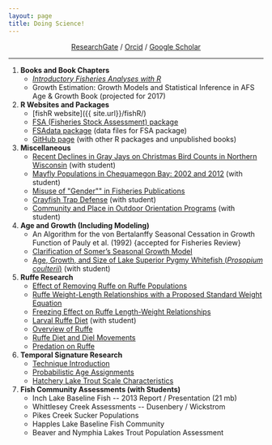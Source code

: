 ```yaml
---
layout: page
title: Doing Science!
---
```


<div align="center">
<a href="https://www.researchgate.net/profile/Derek_Ogle/" target="_blank">ResearchGate</a> / <a href="http://orcid.org/0000-0002-0370-9299" target="_blank">Orcid</a> / <a href="http://scholar.google.com/citations?user=Xt9IgGkAAAAJ" target="_blank">Google Scholar</a>
</div>

----

1. **Books and Book Chapters**
    * [*Introductory Fisheries Analyses with R*]({{site.url}}/IFAR/)
    * Growth Estimation: Growth Models and Statistical Inference in AFS Age & Growth Book (projected for 2017)
1. **R Websites and Packages**
    * [fishR website]({{ site.url}}/fishR/)
    * [FSA (Fisheries Stock Assessment) package](https://github.com/droglenc/FSA)
    * [FSAdata package](https://github.com/droglenc/FSAdata) (data files for FSA package)
    * [GitHub page](https://github.com/droglenc) (with other R packages and unpublished books)
1. **Miscellaneous**
    * [Recent Declines in Gray Jays on Christmas Bird Counts in Northern Wisconsin](resources/pubs/Menebroeker_et_al_2016.pdf) (with student)
    * [Mayfly Populations in Chequamegon Bay: 2002 and 2012](resources/pubs/Brunk_et_al_2014.pdf)  (with student)
    * [Misuse of "Gender"" in Fisheries Publications](resources/pubs/OgleSchanning_2012.pdf)
    * [Crayfish Trap Defense](resources/pubs/OgleKret_JFE_Web.pdf) (with student)
    * [Community and Place in Outdoor Orientation Programs](resources/pubs/Austin_etal_2010.pdf) (with student)
1. **Age and Growth (Including Modeling)**
    * An Algorithm for the von Bertalanffy Seasonal Cessation in Growth Function of Pauly et al. (1992) {accepted for Fisheries Review}
    * [Clarification of Somer’s Seasonal Growth Model](resources/pubs/Garcia-Berthou_etal_RFBF12.pdf)
    * [Age, Growth, and Size of Lake Superior Pygmy Whitefish (*Prosopium coulterii*)](resources/pubs/Stewart_et_al_2016.pdf) (with student)
1. **Ruffe Research**
    * [Effect of Removing Ruffe on Ruffe Populations](resources/pubs/CzypinskiOgle_2011.pdf)
    * [Ruffe Weight-Length Relationships with a Proposed Standard Weight Equation](resources/pubs/OgleWinfield2009.pdf)
    * [Freezing Effect on Ruffe Length-Weight Relationships](resources/pubs/Ogle_2009.pdf)
    * [Larval Ruffe Diet](resources/pubs/Ogle_et_al_2004.pdf) (with student)
    * [Overview of Ruffe](resources/pubs/Ogle_1998.pdf)
    * [Ruffe Diet and Diel Movements](resources/pubs/Ogle_et_al_1995.pdf)
    * [Predation on Ruffe](resources/pubs/Ogle_et_al_1996a.pdf)
1. **Temporal Signature Research**
    * [Technique Introduction](resources/pubs/Ogle_et_al_1994.pdf)
    * [Probabilistic Age Assignments](resources/pubs/Ogle_et_al_1996b.pdf)
    * [Hatchery Lake Trout Scale Characteristics](resources/pubs/Ogle_Spangler_1996.pdf)
1. **Fish Community Assessments (with Students)**
    * Inch Lake Baseline Fish  -- 2013 Report / Presentation (21 mb)
    * Whittlesey Creek Assessments -- Dusenbery / Wickstrom
    * Pikes Creek Sucker Populations
    * Happles Lake Baseline Fish Community
    * Beaver and Nymphia Lakes Trout Population Assessment
